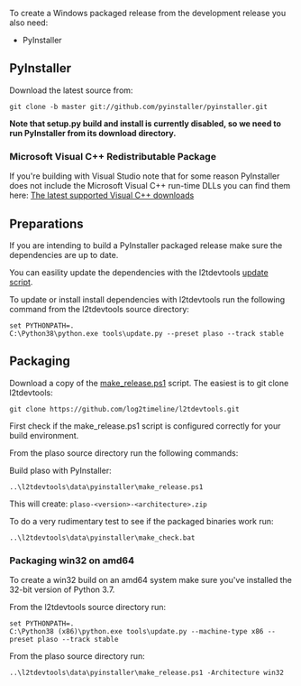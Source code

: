 To create a Windows packaged release from the development release you also need:

* PyInstaller

## PyInstaller

Download the latest source from:
```
git clone -b master git://github.com/pyinstaller/pyinstaller.git
```

**Note that setup.py build and install is currently disabled, so we need to run
PyInstaller from its download directory.**

### Microsoft Visual C++ Redistributable Package

If you're building with Visual Studio note that for some reason PyInstaller
does not include the Microsoft Visual C++ run-time DLLs you can find them here:
[The latest supported Visual C++ downloads](https://support.microsoft.com/en-us/topic/the-latest-supported-visual-c-downloads-2647da03-1eea-4433-9aff-95f26a218cc0)

## Preparations

If you are intending to build a PyInstaller packaged release make sure the
dependencies are up to date.

You can easility update the dependencies with the l2tdevtools
[update script](https://github.com/log2timeline/l2tdevtools/wiki/Update-script).

To update or install install dependencies with l2tdevtools run the following
command from the l2tdevtools source directory:

```
set PYTHONPATH=.
C:\Python38\python.exe tools\update.py --preset plaso --track stable
```

## Packaging

Download a copy of the [make_release.ps1](https://raw.githubusercontent.com/log2timeline/l2tdevtools/master/data/pyinstaller/make_release.ps1)
script. The easiest is to git clone l2tdevtools:
```
git clone https://github.com/log2timeline/l2tdevtools.git
```

First check if the make_release.ps1 script is configured correctly for your
build environment.

From the plaso source directory run the following commands:

Build plaso with PyInstaller:
```
..\l2tdevtools\data\pyinstaller\make_release.ps1
```

This will create: `plaso-<version>-<architecture>.zip`

To do a very rudimentary test to see if the packaged binaries work run:
```
..\l2tdevtools\data\pyinstaller\make_check.bat
```

### Packaging win32 on amd64

To create a win32 build on an amd64 system make sure you've installed the 32-bit version of Python 3.7.

From the l2tdevtools source directory run:

```
set PYTHONPATH=.
C:\Python38 (x86)\python.exe tools\update.py --machine-type x86 --preset plaso --track stable
```

From the plaso source directory run:

```
..\l2tdevtools\data\pyinstaller\make_release.ps1 -Architecture win32
```
